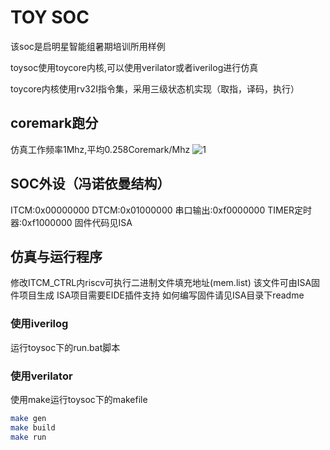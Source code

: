 # TOY SOC

该soc是启明星智能组暑期培训所用样例      

toysoc使用toycore内核,可以使用verilator或者iverilog进行仿真      

toycore内核使用rv32I指令集，采用三级状态机实现（取指，译码，执行）          


## coremark跑分     
仿真工作频率1Mhz,平均0.258Coremark/Mhz
![1](https://s2.loli.net/2022/08/14/P168FC94QOtIjZv.png)            

## SOC外设（冯诺依曼结构）

ITCM:0x00000000
DTCM:0x01000000
串口输出:0xf0000000
TIMER定时器:0xf1000000
固件代码见ISA

## 仿真与运行程序 

修改ITCM_CTRL内riscv可执行二进制文件填充地址(mem.list)
该文件可由ISA固件项目生成
ISA项目需要EIDE插件支持
如何编写固件请见ISA目录下readme

### 使用iverilog    
运行toysoc下的run.bat脚本

### 使用verilator       
使用make运行toysoc下的makefile      
```sh   
make gen
make build
make run
```

